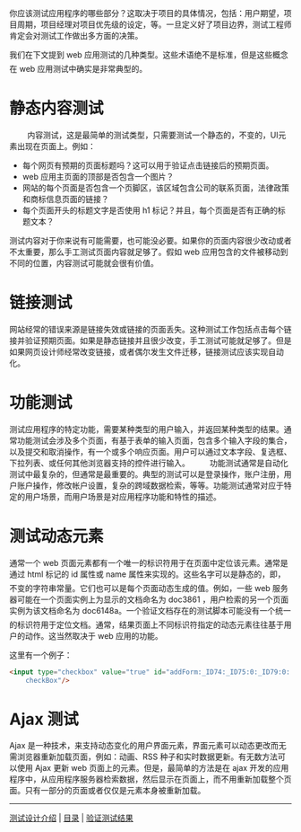 你应该测试应用程序的哪些部分？这取决于项目的具体情况，包括：用户期望，项目周期，项目经理对项目优先级的设定，等。一旦定义好了项目边界，测试工程师肯定会对测试工作做出多方面的决策。

我们在下文提到 web 应用测试的几种类型。这些术语绝不是标准，但是这些概念在 web 应用测试中确实是非常典型的。

# 静态内容测试
　　
内容测试，这是最简单的测试类型，只需要测试一个静态的，不变的，UI元素出现在页面上。例如：

- 每个网页有预期的页面标题吗？这可以用于验证点击链接后的预期页面。
- web 应用主页面的顶部是否包含一个图片？  
- 网站的每个页面是否包含一个页脚区，该区域包含公司的联系页面，法律政策和商标信息页面的链接？  
- 每个页面开头的标题文字是否使用  h1 标记？并且，每个页面是否有正确的标题文本？  

测试内容对于你来说有可能需要，也可能没必要。如果你的页面内容很少改动或者不太重要，那么手工测试页面内容就足够了。假如 web 应用包含的文件被移动到不同的位置，内容测试可能就会很有价值。

# 链接测试

网站经常的错误来源是链接失效或链接的页面丢失。这种测试工作包括点击每个链接并验证预期页面。如果是静态链接并且很少改变，手工测试可能就足够了。但是如果网页设计师经常改变链接，或者偶尔发生文件迁移，链接测试应该实现自动化。

# 功能测试

测试应用程序的特定功能，需要某种类型的用户输入，并返回某种类型的结果。通常功能测试会涉及多个页面，有基于表单的输入页面，包含多个输入字段的集合，以及提交和取消操作，有一个或多个响应页面。用户可以通过文本字段、复选框、下拉列表、或任何其他浏览器支持的控件进行输入。 　　 
功能测试通常是自动化测试中最复杂的，但通常是最重要的。典型的测试可以是登录操作，账户注册，用户账户操作，修改帐户设置，复杂的跨域数据检索，等等。功能测试通常对应于特定的用户场景，而用户场景是对应用程序功能和特性的描述。

# 测试动态元素

通常一个 web 页面元素都有一个唯一的标识符用于在页面中定位该元素。通常是通过 html 标记的 id 属性或 name 属性来实现的。这些名字可以是静态的，即，不变的字符串常量。它们也可以是每个页面动态生成的值。例如，一些 web 服务器可能在一个页面实例上为显示的文档命名为  doc3861 ，用户检索的另一个页面实例为该文档命名为 doc6148a。一个验证文档存在的测试脚本可能没有一个统一的标识符用于定位文档。通常，结果页面上不同标识符指定的动态元素往往基于用户的动作。这当然取决于 web 应用的功能。

这里有一个例子：
```html
<input type="checkbox" value="true" id="addForm:_ID74:_ID75:0:_ID79:0:
    checkBox"/>
```

# Ajax 测试

Ajax 是一种技术，来支持动态变化的用户界面元素，界面元素可以动态更改而无需浏览器重新加载页面，例如：动画、RSS 种子和实时数据更新。有无数方法可以使用 Ajax 更新 web 页面上的元素。但是，最简单的方法是在 ajax 开发的应用程序中，从应用程序服务器检索数据，然后显示在页面上，而不用重新加载整个页面。只有一部分的页面或者仅仅是元素本身被重新加载。

---
[测试设计介绍](TestDesignIntro.md) | [目录](README.md#测试设计目录) | [验证测试结果](Validating.md)
